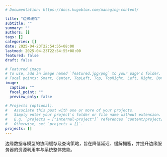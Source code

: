 ```yaml
---
# Documentation: https://docs.hugoblox.com/managing-content/

title: "边缘缓存"
subtitle: ""
summary: ""
authors: []
tags: []
categories: []
date: 2025-04-23T22:54:55+08:00
lastmod: 2025-04-23T22:54:55+08:00
featured: false
draft: false

# Featured image
# To use, add an image named `featured.jpg/png` to your page's folder.
# Focal points: Smart, Center, TopLeft, Top, TopRight, Left, Right, BottomLeft, Bottom, BottomRight.
image:
  caption: ""
  focal_point: ""
  preview_only: false

# Projects (optional).
#   Associate this post with one or more of your projects.
#   Simply enter your project's folder or file name without extension.
#   E.g. `projects = ["internal-project"]` references `content/project/deep-learning/index.md`.
#   Otherwise, set `projects = []`.
projects: []
---
```


边缘数据与模型的协同缓存及查询策略，旨在降低延迟、缓解拥塞，并提升边缘服务器的资源利用率与系统整体效能。
